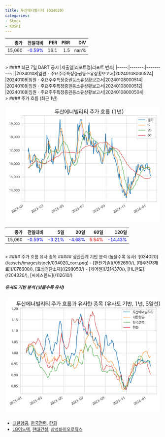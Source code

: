 ```yaml
---
title: 두산에너빌리티 (034020)
categories:
- Stock
- KOSPI
---
```


|종가|전일대비|PER|PBR|DIV|
|---:|-------:|--:|--:|--:|
|15,060|<span style="color: blue">-0.59%</span>|16.1|1.5|nan%|

<!-- more -->

<br>
> #### 최근 7일 DART 공시
|제출일|리포트명|리포트 번호|
|-----:|-------:|----------:|
|20240108|임원ㆍ주요주주특정증권등소유상황보고서|20240108000524|
|20240108|임원ㆍ주요주주특정증권등소유상황보고서|20240108000514|
|20240108|임원ㆍ주요주주특정증권등소유상황보고서|20240108000512|
|20240108|임원ㆍ주요주주특정증권등소유상황보고서|20240108000504|

<br>
> #### 주가 흐름 (최근 1년)

![034020](/assets/images/stock/034020.png)

|종가|전일대비|5일|20일|60일|120일|
|---:|-------:|--:|---:|---:|----:|
|15,060|<span style="color: blue">-0.59%</span>|<span style="color: blue">-3.21%</span>|<span style="color: blue">-4.68%</span>|<span style="color: red">5.54%</span>|<span style="color: blue">-14.43%</span>|

<br>
> #### 주가 흐름 유사 종목
##### 상관관계 기반 분석 (높을수록 유사)
![034020](/assets/images/stock/034020_corr.png)
- [한전기술](/052690/), [대주전자재료](/078600/), [효성첨단소재](/298050/)
- [케어젠](/214370/), [HL만도](/204320/), [씨에스윈드](/112610/)

##### 유사도 기반 분석 (낮을수록 유사)	
![034020](/assets/images/stock/034020_sim.png)
- [대한항공](/003490/), [한국전력](/015760/), [한화](/000880/)
- [LG이노텍](/011070/), [현대건설](/000720/), [삼성바이오로직스](/207940/)